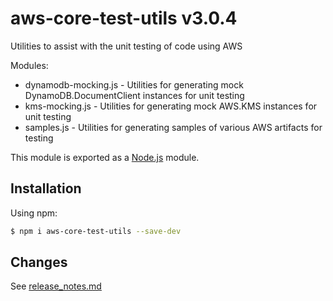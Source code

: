 # aws-core-test-utils v3.0.4
Utilities to assist with the unit testing of code using AWS

Modules:
- dynamodb-mocking.js - Utilities for generating mock DynamoDB.DocumentClient instances for unit testing
- kms-mocking.js - Utilities for generating mock AWS.KMS instances for unit testing
- samples.js - Utilities for generating samples of various AWS artifacts for testing

This module is exported as a [Node.js](https://nodejs.org/) module.

## Installation

Using npm:
```bash
$ npm i aws-core-test-utils --save-dev
```

## Changes
See [release_notes.md](./release_notes.md)